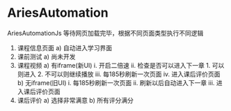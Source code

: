 # AriesAutomation
AriesAutomationJs
等待网页加载完毕，根据不同页面类型执行不同逻辑
1.	课程信息页面
   a) 自动进入学习界面
2.	课前测试
   a)	尚未开发
3.	课程视频
   a)	有iframe(新UI)
  	  i.	开启二倍速
  	  ii.	检查是否可以进入下一章
  	    1.	可以则进入
        2.	不可以则继续播放
      iii.	每185秒刷新一次页面
      iv.	进入课后评价页面
    b)	无iframe(旧UI)
  	  i.	每185秒刷新一次页面
  	  ii.	刷新以后自动进入下一章
  	  iii.	进入课后评价页面
4.	课后评价
   a)	选择非常满意
   b)	所有评分满分
